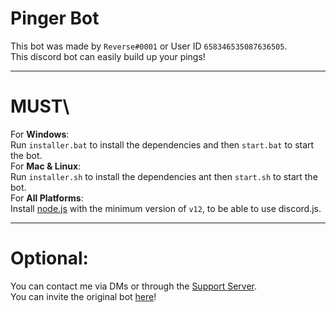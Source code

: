 # Pinger Bot

This bot was made by `Reverse#0001` or User ID `658346535087636505`.\
This discord bot can easily build up your pings!
***
# MUST\
For **Windows**:\
Run `installer.bat` to install the dependencies and then `start.bat` to start the bot.\
For **Mac & Linux**:\
Run `installer.sh` to install the dependencies ant then `start.sh` to start the bot.\
For **All Platforms**:\
Install [node.js](https://nodejs.org/en/download/) with the minimum version of `v12`, to be able to use discord.js.
***
# Optional:
You can contact me via DMs or through the [Support Server](https://discord.gg/fWvrhxp).\
You can invite the original bot [here](https://discord.com/oauth2/authorize?client_id=709813192343290027&permissions=8&scope=bot)!
